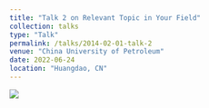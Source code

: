```yaml
---
title: "Talk 2 on Relevant Topic in Your Field"
collection: talks
type: "Talk"
permalink: /talks/2014-02-01-talk-2
venue: "China University of Petroleum"
date: 2022-06-24
location: "Huangdao, CN"
---
```


<img src="images/machine_leaning.png">
